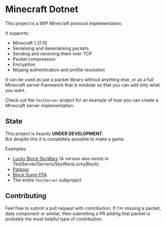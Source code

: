 # Minecraft Dotnet
This project is a WIP Minecraft protocol implementation.

It supports:
- Minecraft 1.21.10
- Serialising and deserialising packets
- Sending and receiving them over TCP
- Packet compression
- Encryption
- Mojang authentication and profile resolution

It can be used as just a packet library without anything else,
or as a full Minecraft server framework that is modular so that
you can add only what you want.

Check out the `TestServer` project for an example of how you can
create a Minecraft server implementation.

## State
This project is heavily **UNDER DEVELOPMENT**.  
But despite this it is completely possible to make a game.

Examples:  
- [Lucky Block SkyWars](https://github.com/CoPokBl/LuckyBlockSkyWars) (A version also exists in TestServer/Servers/SkyWarsLuckyBlock)
- [Parkour](https://github.com/Serble/ParkourDotnet)
- [Block Sumo FFA](https://github.com/Serble/BlockSumoFFA)
- The entire `TestServer` subproject

## Contributing
Feel free to submit a pull request with contribution. If I'm missing
a packet, data component or similar, then submitting a PR adding that packet is probably the most
helpful type of contribution.
